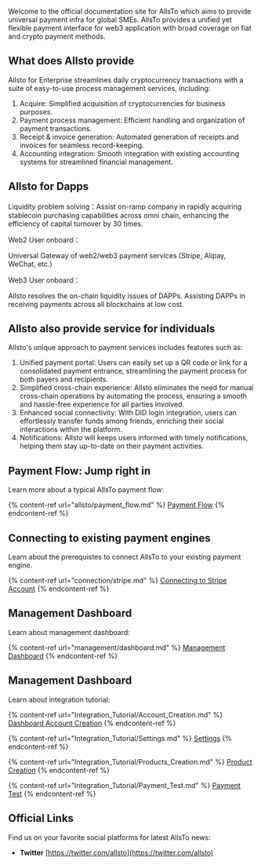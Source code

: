
Welcome to the official documentation site for AllsTo which aims to provide universal payment infra for global SMEs.
AllsTo provides a unified yet flexible payment interface for web3 application with broad coverage on fiat and crypto payment methods.


## What does Allsto provide
Allsto for Enterprise streamlines daily cryptocurrency transactions with a suite of easy-to-use process management services, including:
1. Acquire: Simplified acquisition of cryptocurrencies for business purposes.
2. Payment process management: Efficient handling and organization of payment transactions.
3. Receipt & invoice generation: Automated generation of receipts and invoices for seamless record-keeping.
4. Accounting integration: Smooth integration with existing accounting systems for streamlined financial management.

## Allsto for Dapps

Liquidity problem solving：Assist on-ramp company in rapidly acquiring stablecoin purchasing capabilities across omni chain, enhancing the efficiency of capital turnover by 30 times.

Web2 User onboard：

Universal Gateway of web2/web3 payment services (Stripe, Alipay, WeChat, etc.)

Web3 User onboard：

Allsto resolves the on-chain liquidity issues of DAPPs. Assisting DAPPs in receiving payments across all blockchains at low cost.

## Allsto also provide service for individuals
Allsto's unique approach to payment services includes features such as:
1. Unified payment portal: Users can easily set up a QR code or link for a consolidated payment entrance, streamlining the payment process for both payers and recipients.
2. Simplified cross-chain experience: Allsto eliminates the need for manual cross-chain operations by automating the process, ensuring a smooth and hassle-free experience for all parties involved.
3. Enhanced social connectivity: With DID login integration, users can effortlessly transfer funds among friends, enriching their social interactions within the platform.
4. Notifications: Allsto will keeps users informed with timely notifications, helping them stay up-to-date on their payment activities.


## Payment Flow: Jump right in

Learn more about a typical AllsTo payment flow:

{% content-ref url="allsto/payment_flow.md" %}
[Payment Flow](allsto/payment_flow.md)
{% endcontent-ref %}


## Connecting to existing payment engines

Learn about the prerequistes to connect AllsTo to your existing payment engine.

{% content-ref url="connection/stripe.md" %}
[Connecting to Stripe Account](connection/stripe.md)
{% endcontent-ref %}

## Management Dashboard

Learn about management dashboard:

{% content-ref url="management/dashboard.md" %}
[Management Dashboard](management/dashboard.md)
{% endcontent-ref %}

## Management Dashboard

Learn about integration tutorial:

{% content-ref url="Integration_Tutorial/Account_Creation.md" %}
[Dashboard Account Creation](Integration_Tutorial/Account_Creation.md)
{% endcontent-ref %}

{% content-ref url="Integration_Tutorial/Settings.md" %}
[Settings](Integration_Tutorial/Settings.md)
{% endcontent-ref %}

{% content-ref url="Integration_Tutorial/Products_Creation.md" %}
[Product Creation](Integration_Tutorial/Products_Creation.md)
{% endcontent-ref %}

{% content-ref url="Integration_Tutorial/Payment_Test.md" %}
[Payment Test](Integration_Tutorial/Payment_Test.md)
{% endcontent-ref %}

## Official Links

Find us on your favorite social platforms for latest AllsTo news:

* **Twitter** [https://twitter.com/allsto](https://twitter.com/allsto)